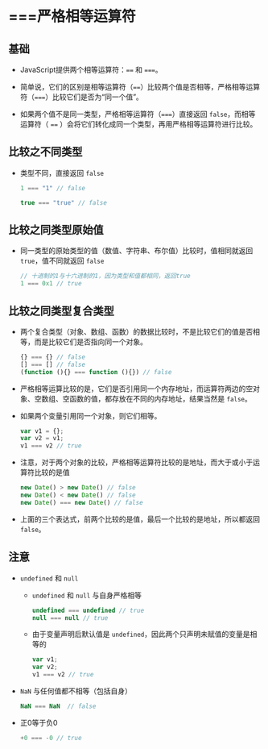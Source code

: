 # ===严格相等运算符

## 基础

  - JavaScript提供两个相等运算符：`==` 和 `===`。

  - 简单说，它们的区别是相等运算符（`==`）比较两个值是否相等，严格相等运算符（`===`）比较它们是否为“同一个值”。

  - 如果两个值不是同一类型，严格相等运算符（`===`）直接返回 `false`，而相等运算符（ `==` ）会将它们转化成同一个类型，再用严格相等运算符进行比较。

## 比较之不同类型

  - 类型不同，直接返回 `false`

    ```javascript
    1 === "1" // false

    true === "true" // false
    ```

## 比较之同类型原始值

  - 同一类型的原始类型的值（数值、字符串、布尔值）比较时，值相同就返回 `true`，值不同就返回 `false`

    ```javascript
    // 十进制的1与十六进制的1，因为类型和值都相同，返回true
    1 === 0x1 // true
    ```

## 比较之同类型复合类型

  - 两个复合类型（对象、数组、函数）的数据比较时，不是比较它们的值是否相等，而是比较它们是否指向同一个对象。

    ```javascript
    {} === {} // false
    [] === [] // false
    (function (){} === function (){}) // false
    ```

  - 严格相等运算比较的是，它们是否引用同一个内存地址，而运算符两边的空对象、空数组、空函数的值，都存放在不同的内存地址，结果当然是 `false`。

  - 如果两个变量引用同一个对象，则它们相等。

    ```javascript
    var v1 = {};
    var v2 = v1;
    v1 === v2 // true
    ```

  - 注意，对于两个对象的比较，严格相等运算符比较的是地址，而大于或小于运算符比较的是值

    ```javascript
    new Date() > new Date() // false
    new Date() < new Date() // false
    new Date() === new Date() // false
    ```

  - 上面的三个表达式，前两个比较的是值，最后一个比较的是地址，所以都返回 `false`。

## 注意

  - `undefined` 和 `null`

      - `undefined` 和 `null` 与自身严格相等

        ```javascript
        undefined === undefined // true
        null === null // true
        ```

      - 由于变量声明后默认值是 `undefined`，因此两个只声明未赋值的变量是相等的

        ```javascript
        var v1;
        var v2;
        v1 === v2 // true
        ```

  - `NaN` 与任何值都不相等（包括自身）

    ```javascript
    NaN === NaN  // false
    ```

  - 正0等于负0

    ```javascript
    +0 === -0 // true
    ```
